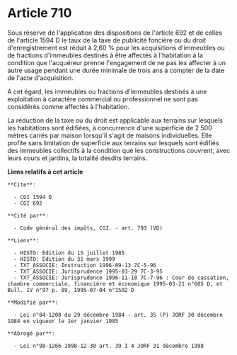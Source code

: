 # Article 710

Sous réserve de l'application des dispositions de l'article 692 et de celles de l'article 1594 D le taux de la taxe de
publicité foncière ou du droit d'enregistrement est réduit à 2,60 % pour les acquisitions d'immeubles ou de fractions
d'immeubles destinés à être affectés à l'habitation à la condition que l'acquéreur prenne l'engagement de ne pas les affecter
à un autre usage pendant une durée minimale de trois ans à compter de la date de l'acte d'acquisition.

A cet égard, les immeubles ou fractions d'immeubles destinés à une exploitation à caractère commercial ou professionnel ne
sont pas considérés comme affectés à l'habitation.

La réduction de la taxe ou du droit est applicable aux terrains sur lesquels les habitations sont édifiées, à concurrence
d'une superficie de 2 500 mètres carrés par maison lorsqu'il s'agit de maisons individuelles. Elle profite sans limitation de
superficie aux terrains sur lesquels sont édifiés des immeubles collectifs à la condition que les constructions couvrent,
avec leurs cours et jardins, la totalité desdits terrains.

**Liens relatifs à cet article**

	**Cite**:

	  - CGI 1594 D
	  - CGI 692

	**Cité par**:

	  - Code général des impôts, CGI. - art. 793 (VD)

	**Liens**:

	  - HISTO: Edition du 15 juillet 1985
	  - HISTO: Edition du 31 mars 1999
	  - TXT_ASSOCIE: Instruction 1996-09-13 7C-5-96
	  - TXT_ASSOCIE: Jurisprudence 1995-03-29 7C-3-95
	  - TXT_ASSOCIE: Jurisprudence 1996-11-18 7C-7-96 : Cour de cassation, chambre commerciale, financière et économique 1995-03-21 n°605 D, et Bull. IV n°97 p. 89, 1995-07-04 n°1502 D

	**Modifié par**:

	  - Loi n°84-1208 du 29 décembre 1984 - art. 35 (P) JORF 30 décembre 1984 en vigueur le 1er janvier 1985

	**Abrogé par**:

	  - Loi n°98-1266 1998-12-30 art. 39 I 4 JORF 31 décembre 1998
